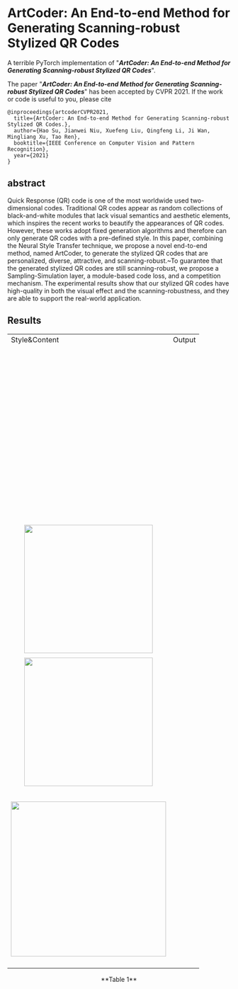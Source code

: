# ArtCoder: An End-to-end Method for Generating Scanning-robust Stylized QR Codes
A terrible PyTorch implementation of "***ArtCoder: An End-to-end Method for Generating Scanning-robust Stylized QR Codes***".

The paper "***ArtCoder: An End-to-end Method for Generating Scanning-robust Stylized QR Codes***" has been accepted by CVPR 2021. If the work or code is useful to you, please cite
```
@inproceedings{artcoderCVPR2021,
  title={ArtCoder: An End-to-end Method for Generating Scanning-robust Stylized QR Codes.},
  author={Hao Su, Jianwei Niu, Xuefeng Liu, Qingfeng Li, Ji Wan, Mingliang Xu, Tao Ren},
  booktitle={IEEE Conference on Computer Vision and Pattern Recognition},
  year={2021}
}
```

## abstract
Quick Response (QR) code is one of the most worldwide used two-dimensional codes. Traditional QR codes appear as random collections of black-and-white modules that lack visual semantics and aesthetic elements, which inspires the recent works to beautify the appearances of QR codes. However, these works adopt fixed generation algorithms and therefore can only generate QR codes with a pre-defined style. In this paper, combining the Neural Style Transfer technique, we propose a novel end-to-end method, named ArtCoder, to generate the stylized QR codes that are personalized, diverse, attractive, and scanning-robust.~To guarantee that the generated stylized QR codes are still scanning-robust, we propose a Sampling-Simulation layer, a module-based code loss, and a competition mechanism. The experimental results show that our stylized QR codes have high-quality in both the visual effect and the scanning-robustness, and they are able to support the real-world application.

## Results

<table>
 <tr>
   <td>Style&Content</td><td>Output</td> 
 </tr>
 
 <tr height="400" valign="middle">
   <td width="290">
      <tr height="300" valign="middle"><td><div align=center><img src="https://github.com/SwordHolderSH/ArtCoder/blob/main/style/texture1.1.jpg" width="290" /></td></tr>
      <tr height="300" valign="middle"><td><div align=center><img src="https://github.com/SwordHolderSH/ArtCoder/blob/main/content/boy.jpg" width="290" /></td></tr>
   </td>
   <td width="350">
      <tr height="400" valign="middle"><td><div align=center><img src="https://github.com/SwordHolderSH/ArtCoder/blob/main/demos/output_84.jpg" width="350" /></td></tr>
   </td>
 </tr>
 

 </table>
  <p align="center"> **Table 1**</p>
